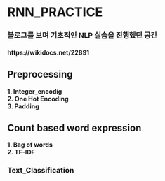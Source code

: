 # RNN_PRACTICE

<h3>블로그를 보며 기초적인 NLP 실습을 진행했던 공간</h3>
<h4>https://wikidocs.net/22891</h4>

<h2>Preprocessing</h2>
<b>1. Integer_encodig </b><br>
<b>2. One Hot Encoding </b><br>
<b>3. Padding </b><br>

<h2>Count based word expression </h2>
<b>1. Bag of words </b><br>
<b>2. TF-IDF </b>

<h3>Text_Classification</h3>
